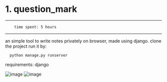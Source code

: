 # 1. question_mark
---
        time spent: 5 hours
---

an simple tool to write notes privately on browser, made using django.
clone the project
run it by: 
                        
      python manage.py runserver

requirements: django

![image](https://user-images.githubusercontent.com/84917432/176446667-4a7462fc-c348-4cc6-a771-1805fccfb3b5.png)
![image](https://user-images.githubusercontent.com/84917432/176446941-c84c1e84-a92e-4fe6-84f6-f679711eed38.png)
